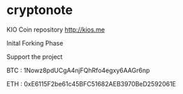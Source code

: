 # cryptonote
KIO Coin repository
http://kios.me

Inital Forking Phase

Support the project

BTC : 1Nowz8pdUCgA4njFQhRfo4egxy6AAGr6np

ETH : 0xE6115F2be61c45BFC51682AEB3970BeD2592061E
